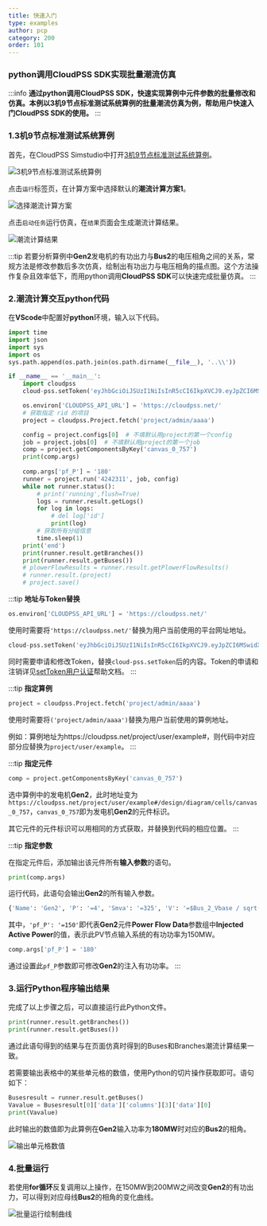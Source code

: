 ```yaml
---
title: 快速入门
type: examples
author: pcp
category: 200
order: 101
---
```


### python调用CloudPSS SDK实现批量潮流仿真

:::info
**通过python调用CloudPSS SDK，快速实现算例中元件参数的批量修改和仿真。本例以3机9节点标准测试系统算例的批量潮流仿真为例，帮助用户快速入门CloudPSS SDK的使用。**
:::

### 1.3机9节点标准测试系统算例

首先，在CloudPSS Simstudio中打开[3机9节点标准测试系统算例](https://cloudpss.net/project/cxbaby/11#/design/diagram/canvas/canvas_0)。

![3机9节点标准测试系统算例](./1.png "3机9节点标准测试系统算例")

点击`运行`标签页，在计算方案中选择默认的**潮流计算方案1**。

![选择潮流计算方案](./2-1.png "选择潮流计算方案")

点击`启动任务`运行仿真，在`结果`页面会生成潮流计算结果。

![潮流计算结果](./3-2.png "潮流计算结果")

:::tip
若要分析算例中**Gen2**发电机的有功出力与**Bus2**的电压相角之间的关系，常规方法是修改参数后多次仿真，绘制出有功出力与电压相角的描点图。这个方法操作复杂且效率低下，而用python调用**CloudPSS SDK**可以快速完成批量仿真。
:::

### 2.潮流计算交互python代码

在**VScode**中配置好**python**环境，输入以下代码。
```python
import time
import json
import sys
import os
sys.path.append(os.path.join(os.path.dirname(__file__), '..\\'))

if __name__ == '__main__':
    import cloudpss
    cloud-pss.setToken('eyJhbGciOiJSUzI1NiIsInR5cCI6IkpXVCJ9.eyJpZCI6MSwidXNlcm5hbWUiOiJhZG1pbiIsInNjb3BlcyI6WyJ1bmtub3duIl0sInR5cGUiOiJTREsiLCJleHAiOjE2NTg1NjgzNDYsImlhdCI6MTYyNjk0MTQ1MX0.hDRBisqpd2bXzg5HZVoTVnxw2GmOAihY5HHALNpFs_gcLCL45Xt8rYKrCUq3CZKq-iM-mYfQvPgWIn2B_QCmUezHtUuRQw_nmBBLb5NMpIAiFJJiBFDGjBvzwBAINCbBFnr8zDxUvwHZMoAb3ed9VNJDqI_CTzB8Q3udTb10-TXs')

    os.environ['CLOUDPSS_API_URL'] = 'https://cloudpss.net/'
    # 获取指定 rid 的项目
    project = cloudpss.Project.fetch('project/admin/aaaa')

    config = project.configs[0]  # 不填默认用project的第一个config
    job = project.jobs[0]  # 不填默认用project的第一个job
    comp = project.getComponentsByKey('canvas_0_757')
    print(comp.args)
    
    comp.args['pf_P'] = '180'
    runner = project.run('4242311', job, config)
    while not runner.status():
        # print('running',flush=True)
        logs = runner.result.getLogs()
        for log in logs:
            # del log['id']
            print(log)
        # 获取所有分组信息
        time.sleep(1)
    print('end')
    print(runner.result.getBranches())
    print(runner.result.getBuses())
    # plowerFlowResults = runner.result.getPlowerFlowResults()
    # runner.result.(project)
    # project.save()
```

:::tip
**地址与Token替换**  
```python 
os.environ['CLOUDPSS_API_URL'] = 'https://cloudpss.net/'
```
使用时需要将`'https://cloudpss.net/'`替换为用户当前使用的平台网址地址。

```python
cloud-pss.setToken('eyJhbGciOiJSUzI1NiIsInR5cCI6IkpXVCJ9.eyJpZCI6MSwidXNlcm5hbWUiOiJhZG1pbiIsInNjb3BlcyI6WyJ1bmtub3duIl0sInR5cGUiOiJTREsiLCJleHAiOjE2NTg1NjgzNDYsImlhdCI6MTYyNjk0MTQ1MX0.hDRBisqpd2bXzg5HZVoTVnxw2GmOAihY5HHALNpFs_gcLCL45Xt8rYKrCUq3CZKq-iM-mYfQvPgWIn2B_QCmUezHtUuRQw_nmBBLb5NMpIAiFJJiBFDGjBvzwBAINCbBFnr8zDxUvwHZMoAb3ed9VNJDqI_CTzB8Q3udTb10-TXs')
```
同时需要申请和修改Token，替换`cloud-pss.setToken`后的内容。Token的申请和注销详见[setToken用户认证](../../interface/setToken.md)帮助文档。
:::

:::tip
**指定算例**  
```python
project = cloudpss.Project.fetch('project/admin/aaaa')
```
使用时需要将`('project/admin/aaaa')`替换为用户当前使用的算例地址。

例如：算例地址为https://cloudpss.net/project/user/example#，则代码中对应部分应替换为`project/user/example`。
:::

:::tip
**指定元件**
```python
comp = project.getComponentsByKey('canvas_0_757')
```
选中算例中的发电机**Gen2**，此时地址变为`https://cloudpss.net/project/user/example#/design/diagram/cells/canvas_0_757`，`canvas_0_757`即为发电机**Gen2**的元件标识。

其它元件的元件标识可以用相同的方式获取，并替换到代码的相应位置。
:::

:::tip
**指定参数**

在指定元件后，添加输出该元件所有**输入参数**的语句。
```python
print(comp.args)
```
运行代码，此语句会输出**Gen2**的所有输入参数。
```python
{'Name': 'Gen2', 'P': '=4', 'Smva': '=325', 'V': '=$Bus_2_Vbase / sqrt(3)', 'freq': '=50', 'R0': '=10000', 'ParamType': '0', 'ModelType': '0', 'Rs': '=0.000301', 'Xls': '=0', 'Xq': '=0.283875', 'Xd': '=0.283875', 'Rfd': '=0.000117219', 'Xlfd': '=0.047921256', 'Rkd': '=0.009822918', 'Xlkd': '=0.097868236', 'Rkqg': '=50000', 'Xlkqg': '=50000', 'RkqQ': '=0.005334267', 'XlkqQ': '=0.059027851', 'Rs_2': '=0.000301', 'Xls_2': '=0', 'Xd_2': '=0.283875', 'Xdp_2': '=0.041', 'Xdpp_2': '=0.028895', 'Xq_2': '=0.283875', 'Xqp_2': '=0.056603', 'Xqpp_2': '=0.028895', 'Td0p_2': '=9.01', 'Td0pp_2': '=0.045', 'Tq0p_2': '=0.956', 'Tq0pp_2': '=0.069', 'Control': '1', 'Tj': '=5', 'Dm': '=0', 'StartupType': '4', 'RampingTime': '=0.06', 'V_mag': 1, 'V_ph': 8.092582389805873, 'AP': 150, 'RP': 10.551261791343547, 's2m': '@S2M', 'l2n': '@L2N', 'BusType': '1', 'pf_P': '=150', 'pf_Q': '=100', 'pf_V': '=1', 'pf_Theta': '=0', 'pf_Vmin': '=0.001', 'pf_Vmax': '=10', `'pf_Qmin'`: '=-200', 'pf_Qmax': '=200', 's2m_o': '#initEx2', 'l2n_o': '#initGv2', 'Ef0_o': '#Ef02', 'Tm0_o': '#Tm02', 'wr_o': '#wr2', 'theta_o': '', 'loadangle_o': '', 'loadangle_so': '', 'VT_o': '#VT2', 'IT_o': '#IT2', 'PT_o': '#P2', 'QT_o': '#Q2', 'IT_inst': ''}
```
其中，`'pf_P': '=150'`即代表**Gen2**元件**Power Flow Data**参数组中**Injected Active Power**的值，表示此PV节点输入系统的有功功率为150MW。
```python
comp.args['pf_P'] = '180'
```
通过设置此`pf_P`参数即可修改**Gen2**的注入有功功率。
:::

### 3.运行Python程序输出结果
完成了以上步骤之后，可以直接运行此Python文件。

```python
print(runner.result.getBranches())
print(runner.result.getBuses())
```
通过此语句得到的结果与在页面仿真时得到的Buses和Branches潮流计算结果一致。

若需要输出表格中的某些单元格的数值，使用Python的切片操作获取即可。语句如下：
```python
Busesresult = runner.result.getBuses()
Vavalue = Busesresult[0]['data']['columns'][3]['data'][0]
print(Vavalue)
```
此时输出的数值即为此算例在**Gen2**输入功率为**180MW**时对应的**Bus2**的相角。

![输出单元格数值](./单个结果.png "输出单元格数值")

### 4.批量运行
若使用**for循环**反复调用以上操作，在150MW到200MW之间改变**Gen2**的有功出力，可以得到对应母线**Bus2**的相角的变化曲线。

![批量运行绘制曲线](./绘制曲线.png "批量运行绘制曲线")